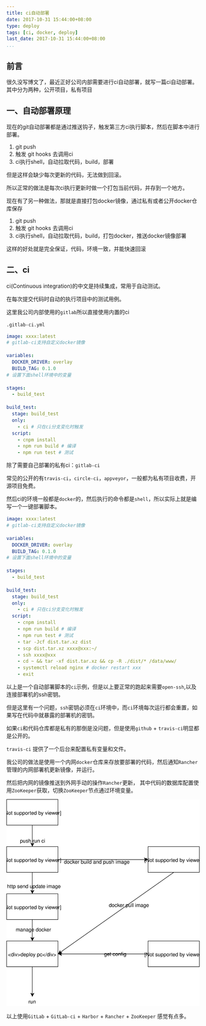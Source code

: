 ```yaml
---
title: ci自动部署
date: 2017-10-31 15:44:00+08:00
type: deploy
tags: [ci, docker, deploy]
last_date: 2017-10-31 15:44:00+08:00
...
```


## 前言

很久没写博文了，最近正好公司内部需要进行ci自动部署，就写一篇ci自动部署。
其中分为两种，公开项目，私有项目

## 一、自动部署原理

现在的git自动部署都是通过推送钩子，触发第三方ci执行脚本，然后在脚本中进行部署。
1. git push
2. 触发 git hooks 去调用ci
3. ci执行shell，自动拉取代码，build，部署


但是这样会缺少每次更新的代码，无法做到回滚。

所以正常的做法是每次ci执行更新时做一个打包当前代码，并存到一个地方。

现在有了另一种做法，那就是直接打包docker镜像，通过私有或者公开docker仓库保存

1. git push
2. 触发 git hooks 去调用ci
3. ci执行shell，自动拉取代码，build，打包docker，推送docker镜像部署


这样的好处就是完全保证，代码，环境一致，并能快速回滚

## 二、ci

ci(Continuous integration)的中文是持续集成，常用于自动测试。

在每次提交代码时自动的执行项目中的测试用例。

这里我公司内部使用的`gitlab`所以直接使用内置的ci

`.gitlab-ci.yml`

``` yaml
image: xxxx:latest
# gitlab-ci支持自定义docker镜像

variables:
  DOCKER_DRIVER: overlay
  BUILD_TAG: 0.1.0
# 设置下面shell环境中的变量

stages:
  - build_test

build_test:
  stage: build_test
  only:
    - ci # 只在ci分支变化时触发
  script:
    - cnpm install
    - npm run build # 编译
    - npm run test # 测试
```

除了需要自己部署的私有ci：`gitlab-ci`

常见的公开的有`travis-ci`，`circle-ci`，`appveyor`，一般都为私有项目收费，开源项目免费。

然后ci的环境一般都是`docker`的，然后执行的命令都是`shell`，所以实际上就是编写一个一键部署脚本。

``` yaml
image: xxxx:latest
# gitlab-ci支持自定义docker镜像

variables:
  DOCKER_DRIVER: overlay
  BUILD_TAG: 0.1.0
# 设置下面shell环境中的变量

stages:
  - build_test

build_test:
  stage: build_test
  only:
    - ci # 只在ci分支变化时触发
  script:
    - cnpm install
    - npm run build # 编译
    - npm run test # 测试
    - tar -Jcf dist.tar.xz dist
    - scp dist.tar.xz xxxx@xxx:~/
    - ssh xxxx@xxx
    - cd ~ && tar -xf dist.tar.xz && cp -R ./dist/* /data/www/
    - systemctl reload nginx # docker restart xxx
    - exit
```

以上是一个自动部署脚本的`ci`示例，但是以上要正常的跑起来需要`open-ssh`,以及连接部署机的ssh密钥。

但是这里有一个问题，`ssh`密钥必须在`ci`环境中，而`ci`环境每次运行都会重置，如果写在代码中就暴露的部署机的密钥。

如果`ci`和代码仓库都是私有的那倒是没问题，但是使用`github` + `travis-ci`明显都是公开的。

`travis-ci` 提供了一个后台来配置私有变量和文件。

我公司的做法是使用一个内网`docker`仓库来存放要部署的代码，然后通知`Rancher`管理的内网部署机更新镜像，并运行。

然后把内网的镜像推送到外网手动的操作`Rancher`更新， 其中代码的数据库配置使用`ZooKeeper`获取，切换`ZooKeeper`节点通过环境变量。

![ci-auto-docker-flow](/public/img/ci-auto-deploy/ci-auto-docker-flow.svg)

以上使用`GitLab` + `GitLab-ci` + `Harbor` + `Rancher` + `ZooKeeper` 感觉有点多。

